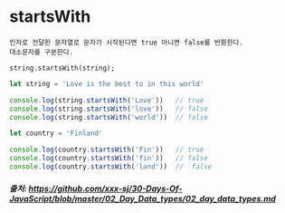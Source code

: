 # startsWith

```
인자로 전달한 문자열로 문자가 시작된다면 true 아니면 false를 반환한다.
대소문자를 구분한다.

string.startsWith(string);
```

```js
let string = 'Love is the best to in this world'

console.log(string.startsWith('Love'))   // true
console.log(string.startsWith('love'))   // false
console.log(string.startsWith('world'))  // false

let country = 'Finland'

console.log(country.startsWith('Fin'))   // true
console.log(country.startsWith('fin'))   // false
console.log(country.startsWith('land'))  //  false
```


##### 출처: https://github.com/xxx-sj/30-Days-Of-JavaScript/blob/master/02_Day_Data_types/02_day_data_types.md
